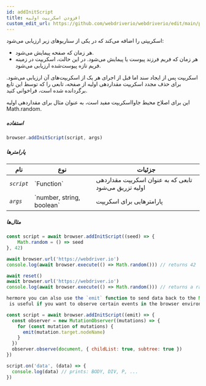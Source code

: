 ```yaml
---
id: addInitScript
title: افزودن اسکریپت اولیه
custom_edit_url: https://github.com/webdriverio/webdriverio/edit/main/packages/webdriverio/src/commands/browser/addInitScript.ts
---
```


اسکریپتی را اضافه می‌کند که در یکی از سناریوهای زیر ارزیابی می‌شود:

- هر زمان که صفحه پیمایش می‌شود.
- هر زمان که فریم فرزند پیوست یا پیمایش می‌شود. در این حالت، اسکریپت در زمینه فریم تازه پیوست‌شده ارزیابی می‌شود.

اسکریپت پس از ایجاد سند اما قبل از اجرای هر یک از اسکریپت‌های آن ارزیابی می‌شود.
برای حذف مجدد اسکریپت مقداردهی اولیه از صفحه، تابعی را که توسط این تابع برگردانده شده است، فراخوانی کنید.

این برای اصلاح محیط جاوااسکریپت مفید است، به عنوان مثال برای مقداردهی اولیه Math.random.

##### استفاده

```js
browser.addInitScript(script, args)
```

##### پارامترها

<table>
  <thead>
    <tr>
      <th>نام</th><th>نوع</th><th>جزئیات</th>
    </tr>
  </thead>
  <tbody>
    <tr>
      <td><code><var>script</var></code></td>
      <td>`Function`</td>
      <td>تابعی که به عنوان اسکریپت مقداردهی اولیه تزریق می‌شود</td>
    </tr>
    <tr>
      <td><code><var>args</var></code></td>
      <td>`number, string, boolean`</td>
      <td>پارامترهایی برای اسکریپت</td>
    </tr>
  </tbody>
</table>

##### مثال‌ها

```js title="addInitScript.js"
const script = await browser.addInitScript((seed) => {
    Math.random = () => seed
}, 42)

await browser.url('https://webdriver.io')
console.log(await browser.execute(() => Math.random())) // returns 42

await reset()
await browser.url('https://webdriver.io')
console.log(await browser.execute(() => Math.random())) // returns a random number

hermore you can also use the `emit` function to send data back to the Node.js environment.
 is useful if you want to observe certain events in the browser environment, e.g.:

```

```js title="addInitScriptWithEmit.js"
const script = await browser.addInitScript((emit) => {
  const observer = new MutationObserver((mutations) => {
    for (const mutation of mutations) {
      emit(mutation.target.nodeName)
    }
  })
  observer.observe(document, { childList: true, subtree: true })
})

script.on('data', (data) => {
  console.log(data) // prints: BODY, DIV, P, ...
})
```